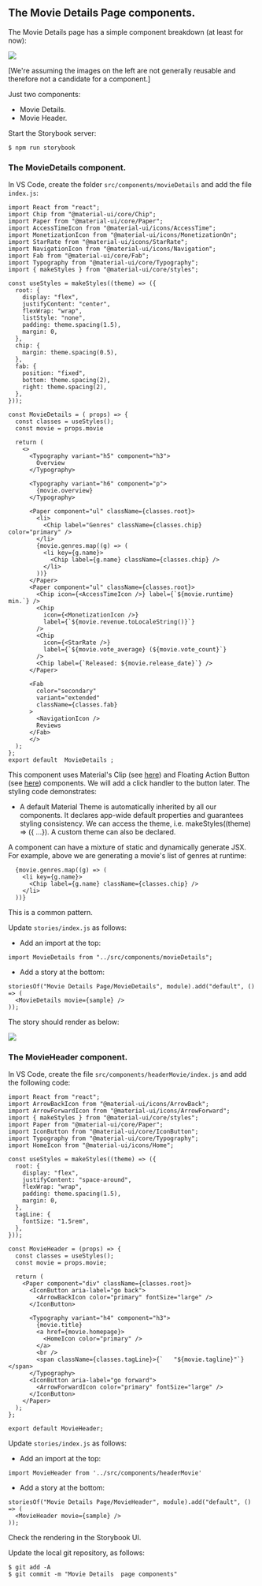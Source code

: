 ## The Movie Details Page components.

The Movie Details page has a simple component breakdown (at least for now):

![][moviecomponents]

[We're assuming the images on the left are not generally reusable and therefore not a candidate for a component.]

Just two components:

+ Movie Details.
+ Movie Header.

Start the Storybook server:
~~~
$ npm run storybook
~~~

### The MovieDetails component.

In VS Code, create the folder `src/components/movieDetails` and add the file `index.js`:

~~~
import React from "react";
import Chip from "@material-ui/core/Chip";
import Paper from "@material-ui/core/Paper";
import AccessTimeIcon from "@material-ui/icons/AccessTime";
import MonetizationIcon from "@material-ui/icons/MonetizationOn";
import StarRate from "@material-ui/icons/StarRate";
import NavigationIcon from "@material-ui/icons/Navigation";
import Fab from "@material-ui/core/Fab";
import Typography from "@material-ui/core/Typography";
import { makeStyles } from "@material-ui/core/styles";

const useStyles = makeStyles((theme) => ({
  root: {
    display: "flex",
    justifyContent: "center",
    flexWrap: "wrap",
    listStyle: "none",
    padding: theme.spacing(1.5),
    margin: 0,
  },
  chip: {
    margin: theme.spacing(0.5),
  },
  fab: {
    position: "fixed",
    bottom: theme.spacing(2),
    right: theme.spacing(2),
  },
}));

const MovieDetails = ( props) => {
  const classes = useStyles();
  const movie = props.movie

  return (
    <>
      <Typography variant="h5" component="h3">
        Overview
      </Typography>

      <Typography variant="h6" component="p">
        {movie.overview}
      </Typography>

      <Paper component="ul" className={classes.root}>
        <li>
          <Chip label="Genres" className={classes.chip} color="primary" />
        </li>
        {movie.genres.map((g) => (
          <li key={g.name}>
            <Chip label={g.name} className={classes.chip} />
          </li>
        ))}
      </Paper>
      <Paper component="ul" className={classes.root}>
        <Chip icon={<AccessTimeIcon />} label={`${movie.runtime} min.`} />
        <Chip
          icon={<MonetizationIcon />}
          label={`${movie.revenue.toLocaleString()}`}
        />
        <Chip
          icon={<StarRate />}
          label={`${movie.vote_average} (${movie.vote_count}`}
        />
        <Chip label={`Released: ${movie.release_date}`} />
      </Paper>

      <Fab
        color="secondary"
        variant="extended"
        className={classes.fab}
      >
        <NavigationIcon />
        Reviews
      </Fab>
      </>
  );
};
export default  MovieDetails ;
~~~
This component uses Material's Clip (see [here](https://material-ui.com/components/chips/)) and Floating Action Button (see [here](https://material-ui.com/components/floating-action-button/)) components. We will add a click handler to the button later. The styling code demonstrates:

+ A default Material Theme is automatically inherited by all our components. It declares app-wide default properties and guarantees styling consistency. We can access the theme, i.e. makeStyles((theme) => ({ ...}). A custom theme can also be declared.

A component can have a mixture of static and dynamically generate JSX. For example, above we are generating a movie's list of genres at runtime:
~~~
  {movie.genres.map((g) => (
    <li key={g.name}>
      <Chip label={g.name} className={classes.chip} />
    </li>
  ))}
~~~
This is a common pattern.

Update `stories/index.js` as follows:

+ Add an import at the top:
~~~
import MovieDetails from "../src/components/movieDetails";
~~~

+ Add a story at the bottom:
~~~
storiesOf("Movie Details Page/MovieDetails", module).add("default", () => (
  <MovieDetails movie={sample} />
));
~~~
The story should render as below:

![][detailsstory]

### The MovieHeader component.

In VS Code, create the file `src/components/headerMovie/index.js` and add the following code:
~~~
import React from "react";
import ArrowBackIcon from "@material-ui/icons/ArrowBack";
import ArrowForwardIcon from "@material-ui/icons/ArrowForward";
import { makeStyles } from "@material-ui/core/styles";
import Paper from "@material-ui/core/Paper";
import IconButton from "@material-ui/core/IconButton";
import Typography from "@material-ui/core/Typography";
import HomeIcon from "@material-ui/icons/Home";

const useStyles = makeStyles((theme) => ({
  root: {
    display: "flex",
    justifyContent: "space-around",
    flexWrap: "wrap",
    padding: theme.spacing(1.5),
    margin: 0,
  },
  tagLine: {
    fontSize: "1.5rem",
  },
}));

const MovieHeader = (props) => {
  const classes = useStyles();
  const movie = props.movie;

  return (
    <Paper component="div" className={classes.root}>
      <IconButton aria-label="go back">
        <ArrowBackIcon color="primary" fontSize="large" />
      </IconButton>

      <Typography variant="h4" component="h3">
        {movie.title}
        <a href={movie.homepage}>
          <HomeIcon color="primary" />
        </a>
        <br />
        <span className={classes.tagLine}>{`   "${movie.tagline}"`} </span>
      </Typography>
      <IconButton aria-label="go forward">
        <ArrowForwardIcon color="primary" fontSize="large" />
      </IconButton>
    </Paper>
  );
};

export default MovieHeader;
~~~
Update `stories/index.js` as follows:

+ Add an import at the top:
~~~
import MovieHeader from '../src/components/headerMovie'
~~~

+ Add a story at the bottom:
~~~
storiesOf("Movie Details Page/MovieHeader", module).add("default", () => (
  <MovieHeader movie={sample} />
));
~~~
Check the rendering in the Storybook UI.

Update the local git repository, as follows:
~~~
$ git add -A
$ git commit -m "Movie Details  page components"
~~~

[moviecomponents]: ./img/moviecomponents.png
[detailsstory]: ./img/detailstory.png